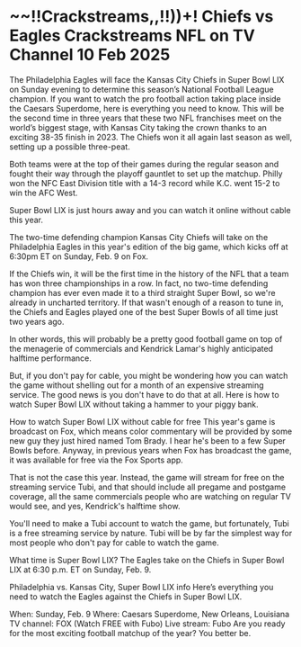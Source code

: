 <h1>~~!!Crackstreams,,!!))+! Chiefs vs Eagles Crackstreams NFL on TV Channel 10 Feb 2025</h1>
The Philadelphia Eagles will face the Kansas City Chiefs in Super Bowl LIX on Sunday evening to determine this season’s National Football League champion. If you want to watch the pro football action taking place inside the Caesars Superdome, here is everything you need to know.
This will be the second time in three years that these two NFL franchises meet on the world’s biggest stage, with Kansas City taking the crown thanks to an exciting 38-35 finish in 2023. The Chiefs won it all again last season as well, setting up a possible three-peat.

Both teams were at the top of their games during the regular season and fought their way through the playoff gauntlet to set up the matchup. Philly won the NFC East Division title with a 14-3 record while K.C. went 15-2 to win the AFC West.

Super Bowl LIX is just hours away and you can watch it online without cable this year.

The two-time defending champion Kansas City Chiefs will take on the Philadelphia Eagles in this year's edition of the big game, which kicks off at 6:30pm ET on Sunday, Feb. 9 on Fox.

If the Chiefs win, it will be the first time in the history of the NFL that a team has won three championships in a row. In fact, no two-time defending champion has ever even made it to a third straight Super Bowl, so we're already in uncharted territory. If that wasn't enough of a reason to tune in, the Chiefs and Eagles played one of the best Super Bowls of all time just two years ago.

In other words, this will probably be a pretty good football game on top of the menagerie of commercials and Kendrick Lamar's highly anticipated halftime performance.

But, if you don't pay for cable, you might be wondering how you can watch the game without shelling out for a month of an expensive streaming service. The good news is you don't have to do that at all. Here is how to watch Super Bowl LIX without taking a hammer to your piggy bank.

How to watch Super Bowl LIX without cable for free This year's game is broadcast on Fox, which means color commentary will be provided by some new guy they just hired named Tom Brady. I hear he's been to a few Super Bowls before. Anyway, in previous years when Fox has broadcast the game, it was available for free via the Fox Sports app.

That is not the case this year. Instead, the game will stream for free on the streaming service Tubi, and that should include all pregame and postgame coverage, all the same commercials people who are watching on regular TV would see, and yes, Kendrick's halftime show.

You'll need to make a Tubi account to watch the game, but fortunately, Tubi is a free streaming service by nature. Tubi will be by far the simplest way for most people who don't pay for cable to watch the game.

What time is Super Bowl LIX? The Eagles take on the Chiefs in Super Bowl LIX at 6:30 p.m. ET on Sunday, Feb. 9.

Philadelphia vs. Kansas City, Super Bowl LIX info Here’s everything you need to watch the Eagles against the Chiefs in Super Bowl LIX.

When: Sunday, Feb. 9 Where: Caesars Superdome, New Orleans, Louisiana TV channel: FOX (Watch FREE with Fubo) Live stream: Fubo Are you ready for the most exciting football matchup of the year? You better be.
